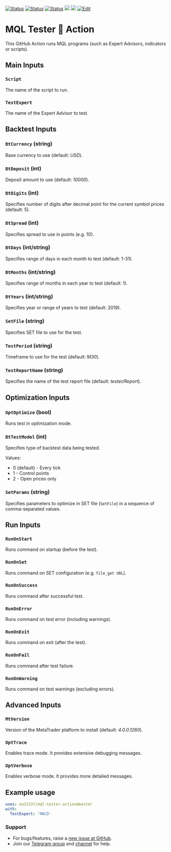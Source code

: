 <!-- markdownlint-configure-file { "MD013": { "line_length": 120 } } -->
<!-- [![Release][github-release-image]][github-release-link] -->
<!-- [![Docker image][docker-build-image]][docker-build-link] -->
[![Status][gha-image-action-master]][gha-link-action-master]
[![Status][gha-image-docker-master]][gha-link-docker-master]
[![Status][gha-image-lint-master]][gha-link-lint-master]
[![][tg-channel-image]][tg-channel-link]
[![][tg-chat-image]][tg-chat-link]
[![Edit][gitpod-image]][gitpod-link]

# MQL Tester 🐳 Action

This GitHub Action runs MQL programs (such as Expert Advisors, indicators or scripts).

## Main Inputs

### `Script`

The name of the script to run.

### `TestExpert`

The name of the Expert Advisor to test.

## Backtest Inputs

### `BtCurrency` (string)

Base currency to use (default: _USD_).

### `BtDeposit` (int)

Deposit amount to use (default: _10000_).

### `BtDigits` (int)

Specifies number of digits after decimal point for the current symbol prices (default: 5).

### `BtSpread` (int)

Specifies spread to use in points (e.g. 10).

### `BtDays` (int/string)

Specifies range of days in each month to test (default: 1-31).

### `BtMonths` (int/string)

Specifies range of months in each year to test (default: 1).

### `BtYears` (int/string)

Specifies year or range of years to test (default: 2019).

### `SetFile` (string)

Specifies SET file to use for the test.

### `TestPeriod` (string)

Timeframe to use for the test (default: _M30_).

### `TestReportName` (string)

Specifies the name of the test report file (default: _tester/Report_).

## Optimization Inputs

### `OptOptimize` (bool)

Runs test in optimization mode.

### `BtTestModel` (int)

Specifies type of backtest data being tested.

Values:

- 0 (default) - Every tick
- 1 - Control points
- 2 - Open prices only

<!--
### `EaOpts` (string)

Specifies EA common/limit test parameters in a sequence of comma-separated values (e.g. _genetic=0,maxdrawdown_enable=1,maxdrawdown=20.00_).
-->

### `SetParams` (string)

Specifies parameters to optimize in SET file (`SetFile`) in a sequence of comma-separated values.

## Run Inputs

### `RunOnStart`

Runs command on startup (before the test).

### `RunOnSet`

Runs command on SET configuration (e.g. `file_get URL`).

### `RunOnSuccess`

Runs command after successful test.

### `RunOnError`

Runs command on test error (including warnings).

### `RunOnExit`

Runs command on exit (after the test).

### `RunOnFail`

Runs command after test failure.

### `RunOnWarning`

Runs command on test warnings (excluding errors).

## Advanced Inputs

### `MtVersion`

Version of the MetaTrader platform to install (default: _4.0.0.1260_).

### `OptTrace`

Enables trace mode. It provides extensive debugging messages.

### `OptVerbose`

Enables verbose mode. It provides more detailed messages.

<!--
## Outputs

### `foo`

Foo bar.
-->

## Example usage

```yaml
uses: ea31337/mql-tester-action@master
with:
  TestExpert: 'MACD'
```

### Support

- For bugs/features, raise a [new issue at GitHub](https://github.com/EA31337/MQL-Tester-Action/issues).
- Join our [Telegram group](https://t.me/EA31337) and [channel](https://t.me/EA31337_Announcements) for help.

<!-- Named links -->

[github-release-image]: https://img.shields.io/github/release/EA31337/MQL-Tester-Action.svg?logo=github
[github-release-link]: https://github.com/EA31337/MQL-Tester-Action/releases
[docker-build-image]: https://images.microbadger.com/badges/image/ea31337/mql-tester-action-action.svg
[docker-build-link]: https://microbadger.com/images/ea31337/mql-tester-action-action
<!-- Telegram links -->
[tg-channel-image]: https://img.shields.io/badge/Telegram-news-0088CC.svg?logo=telegram
[tg-channel-link]: https://t.me/EA31337_News
[tg-chat-image]: https://img.shields.io/badge/Telegram-chat-0088CC.svg?logo=telegram
[tg-chat-link]: https://t.me/EA31337
<!-- GitHub Actions build links -->
[gha-link-action-master]: https://github.com/EA31337/MQL-Tester-Action/actions?query=workflow%3AAction@master+branch%3Amaster
[gha-image-action-master]: https://github.com/EA31337/MQL-Tester-Action/workflows/Action@master/badge.svg
[gha-link-docker-master]: https://github.com/EA31337/MQL-Tester-Action/actions?query=workflow%3ADocker+branch%3Amaster
[gha-image-docker-master]: https://github.com/EA31337/MQL-Tester-Action/workflows/Docker/badge.svg
[gha-link-lint-master]: https://github.com/EA31337/MQL-Tester-Action/actions?query=workflow%3ALint+branch%3Amaster
[gha-image-lint-master]: https://github.com/EA31337/MQL-Tester-Action/workflows/Lint/badge.svg
<!-- Gitpod links -->
[gitpod-image]: https://img.shields.io/badge/Gitpod-ready--to--code-blue?logo=gitpod
[gitpod-link]: https://gitpod.io/#https://github.com/EA31337/MQL-Tester-Action
